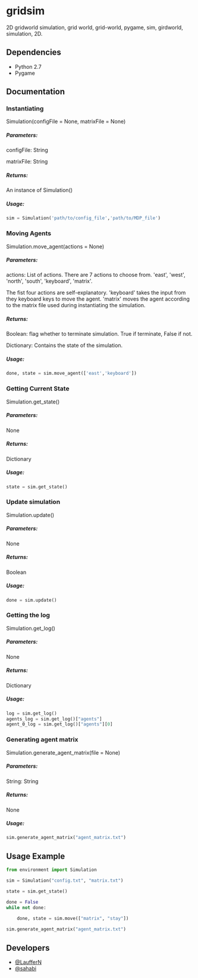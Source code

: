 # gridsim

2D gridworld simulation, grid world, grid-world, pygame, sim, girdworld, simulation, 2D.

## Dependencies

* Python 2.7
* Pygame

## Documentation

### Instantiating

Simulation(configFile = None, matrixFile = None)

##### Parameters:

configFile: String

matrixFile: String

##### Returns:

An instance of Simulation()

##### Usage:
```python
sim = Simulation('path/to/config_file','path/to/MDP_file')
```
### Moving Agents

Simulation.move_agent(actions = None)

##### Parameters:

actions: List of actions. There are 7 actions to choose from. 'east', 'west', 'north', 'south', 'keyboard', 'matrix'.

The fist four actions are self-explanatory. 'keyboard' takes the input from they keyboard keys to move the agent. 'matrix' moves the agent according to the matrix file used during instantiating the simulation.

##### Returns:

Boolean: flag whether to terminate simulation. True if terminate, False if not.

Dictionary: Contains the state of the simulation.

##### Usage:
```python
done, state = sim.move_agent(['east','keyboard'])
```
### Getting Current State

Simulation.get_state()

##### Parameters:

None

##### Returns:

Dictionary

##### Usage:
```python
state = sim.get_state()
```
### Update simulation

Simulation.update()

##### Parameters:

None

##### Returns:

Boolean

##### Usage:
```python
done = sim.update()
```
### Getting the log

Simulation.get_log()

##### Parameters:

None

##### Returns:

Dictionary

##### Usage:

```python
log = sim.get_log()
agents_log = sim.get_log()["agents"]
agent_0_log = sim.get_log()["agents"][0]
```

### Generating agent matrix

Simulation.generate_agent_matrix(file = None)

##### Parameters:

String: String

##### Returns:

None

##### Usage:

```python
sim.generate_agent_matrix("agent_matrix.txt")
```

## Usage Example

```python
from environment import Simulation

sim = Simulation("config.txt", "matrix.txt")

state = sim.get_state()

done = False
while not done:

    done, state = sim.move(["matrix", "stay"])
        
sim.generate_agent_matrix("agent_matrix.txt")

```

## Developers

* [@LaufferN](https://github.com/LaufferN)
* [@sahabi](https://github.com/sahabi)
